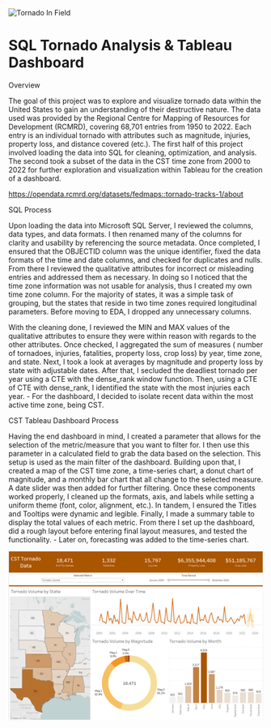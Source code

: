 <img src="T_Display.jpg" alt="Tornado In Field">

# SQL Tornado Analysis & Tableau Dashboard

Overview 


The goal of this project was to explore and visualize tornado data within the United States to gain an understanding of their destructive nature. The data used was provided by the Regional Centre for Mapping of Resources for Development (RCMRD), covering 68,701 entries from 1950 to 2022. Each entry is an individual tornado with attributes such as magnitude, injuries, property loss, and distance covered (etc.). The first half of this project involved loading the data into SQL for cleaning, optimization, and analysis. The second took a subset of the data in the CST time zone from 2000 to 2022 for further exploration and visualization within Tableau for the creation of a dashboard. 

https://opendata.rcmrd.org/datasets/fedmaps::tornado-tracks-1/about

SQL Process

Upon loading the data into Microsoft SQL Server, I reviewed the columns, data types, and data formats. I then renamed many of the columns for clarity and usability by referencing the source metadata. Once completed, I ensured that the OBJECTID column was the unique identifier, fixed the data formats of the time and date columns, and checked for duplicates and nulls. From there I reviewed the qualitative attributes for incorrect or misleading entries and addressed them as necessary. In doing so I noticed that the time zone information was not usable for analysis, thus I created my own time zone column. For the majority of states, it was a simple task of grouping, but the states that reside in two time zones required longitudinal parameters. Before moving to EDA, I dropped any unnecessary columns. 

With the cleaning done, I reviewed the MIN and MAX values of the qualitative attributes to ensure they were within reason with regards to the other attributes. Once checked, I aggregated the sum of measures ( number of tornadoes, injuries, fatalities, property loss, crop loss) by year, time zone, and state. Next, I took a look at averages by magnitude and property loss by state with adjustable dates. After that, I secluded the deadliest tornado per year using a CTE with the dense_rank window function. Then, using a CTE of CTE with dense_rank, I identified the state with the most injuries each year. - For the dashboard, I decided to isolate recent data within the most active time zone, being CST. 

CST Tableau  Dashboard Process 

Having the end dashboard in mind, I created a parameter that allows for the selection of the metric/measure that you want to filter for. I then use this parameter in a calculated field to grab the data based on the selection. This setup is used as the main filter of the dashboard. Building upon that, I created a map of the CST time zone, a time-series chart, a donut chart of magnitude, and a monthly bar chart that all change to the selected measure. A date slider was then added for further filtering. Once these components worked properly, I cleaned up the formats, axis, and labels while setting a uniform theme (font, color, alignment, etc.). In tandem, I ensured the Titles and Tooltips were dynamic and legible. Finally, I made a summary table to display the total values of each metric. From there I set up the dashboard, did a rough layout before entering final layout measures, and tested the functionality. - Later on, forecasting was added to the time-series chart. 

<img src="Torndao_Dashboard.png" alt="CST Tornado Tableau Dashboard">
